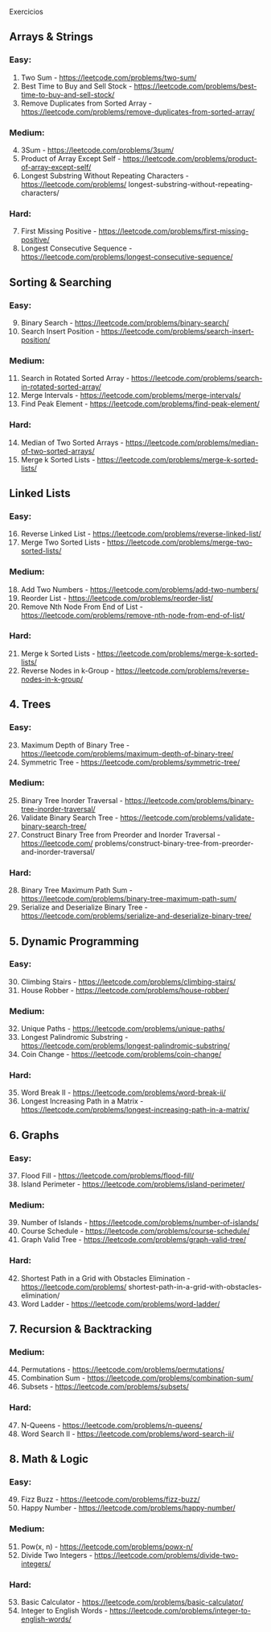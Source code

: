 Exercicios
## Arrays & Strings ##
### Easy: ###
1. Two Sum - https://leetcode.com/problems/two-sum/
2. Best Time to Buy and Sell Stock - https://leetcode.com/problems/best-time-to-buy-and-sell-stock/
3. Remove Duplicates from Sorted Array - https://leetcode.com/problems/remove-duplicates-from-sorted-array/
### Medium: ###
4. 3Sum - https://leetcode.com/problems/3sum/
5. Product of Array Except Self - https://leetcode.com/problems/product-of-array-except-self/
6. Longest Substring Without Repeating Characters - https://leetcode.com/problems/
longest-substring-without-repeating-characters/
### Hard: ###
7. First Missing Positive - https://leetcode.com/problems/first-missing-positive/
8. Longest Consecutive Sequence - https://leetcode.com/problems/longest-consecutive-sequence/

## Sorting & Searching ##
### Easy: ###
9. Binary Search - https://leetcode.com/problems/binary-search/
10. Search Insert Position - https://leetcode.com/problems/search-insert-position/
### Medium: ###
11. Search in Rotated Sorted Array - https://leetcode.com/problems/search-in-rotated-sorted-array/
12. Merge Intervals - https://leetcode.com/problems/merge-intervals/
13. Find Peak Element - https://leetcode.com/problems/find-peak-element/
### Hard: ###
14. Median of Two Sorted Arrays - https://leetcode.com/problems/median-of-two-sorted-arrays/
15. Merge k Sorted Lists - https://leetcode.com/problems/merge-k-sorted-lists/

## Linked Lists ##
### Easy: ###
16. Reverse Linked List - https://leetcode.com/problems/reverse-linked-list/
17. Merge Two Sorted Lists - https://leetcode.com/problems/merge-two-sorted-lists/
### Medium: ###
18. Add Two Numbers - https://leetcode.com/problems/add-two-numbers/
19. Reorder List - https://leetcode.com/problems/reorder-list/
20. Remove Nth Node From End of List - https://leetcode.com/problems/remove-nth-node-from-end-of-list/
### Hard: ###
21. Merge k Sorted Lists - https://leetcode.com/problems/merge-k-sorted-lists/
22. Reverse Nodes in k-Group - https://leetcode.com/problems/reverse-nodes-in-k-group/

## 4. Trees ## 
### Easy: ###
23. Maximum Depth of Binary Tree - https://leetcode.com/problems/maximum-depth-of-binary-tree/
24. Symmetric Tree - https://leetcode.com/problems/symmetric-tree/
### Medium: ###
25. Binary Tree Inorder Traversal - https://leetcode.com/problems/binary-tree-inorder-traversal/
26. Validate Binary Search Tree - https://leetcode.com/problems/validate-binary-search-tree/
27. Construct Binary Tree from Preorder and Inorder Traversal - https://leetcode.com/
problems/construct-binary-tree-from-preorder-and-inorder-traversal/
### Hard: ##
28. Binary Tree Maximum Path Sum - https://leetcode.com/problems/binary-tree-maximum-path-sum/
29. Serialize and Deserialize Binary Tree - https://leetcode.com/problems/serialize-and-deserialize-binary-tree/

## 5. Dynamic Programming ##
### Easy: ####
30. Climbing Stairs - https://leetcode.com/problems/climbing-stairs/
31. House Robber - https://leetcode.com/problems/house-robber/
### Medium: ###
32. Unique Paths - https://leetcode.com/problems/unique-paths/
33. Longest Palindromic Substring - https://leetcode.com/problems/longest-palindromic-substring/
34. Coin Change - https://leetcode.com/problems/coin-change/
### Hard: ###
35. Word Break II - https://leetcode.com/problems/word-break-ii/
36. Longest Increasing Path in a Matrix - https://leetcode.com/problems/longest-increasing-path-in-a-matrix/

## 6. Graphs ##
### Easy: ###
37. Flood Fill - https://leetcode.com/problems/flood-fill/
38. Island Perimeter - https://leetcode.com/problems/island-perimeter/
### Medium: ###
39. Number of Islands - https://leetcode.com/problems/number-of-islands/
40. Course Schedule - https://leetcode.com/problems/course-schedule/
41. Graph Valid Tree - https://leetcode.com/problems/graph-valid-tree/
### Hard: ###
42. Shortest Path in a Grid with Obstacles Elimination - https://leetcode.com/problems/
shortest-path-in-a-grid-with-obstacles-elimination/
43. Word Ladder - https://leetcode.com/problems/word-ladder/

## 7. Recursion & Backtracking ##
### Medium: ###
44. Permutations - https://leetcode.com/problems/permutations/
45. Combination Sum - https://leetcode.com/problems/combination-sum/
46. Subsets - https://leetcode.com/problems/subsets/
### Hard: ###
47. N-Queens - https://leetcode.com/problems/n-queens/
48. Word Search II - https://leetcode.com/problems/word-search-ii/

## 8. Math & Logic ##
### Easy: ###
49. Fizz Buzz - https://leetcode.com/problems/fizz-buzz/
50. Happy Number - https://leetcode.com/problems/happy-number/
### Medium: ###
51. Pow(x, n) - https://leetcode.com/problems/powx-n/
52. Divide Two Integers - https://leetcode.com/problems/divide-two-integers/
### Hard: ###
53. Basic Calculator - https://leetcode.com/problems/basic-calculator/
54. Integer to English Words - https://leetcode.com/problems/integer-to-english-words/